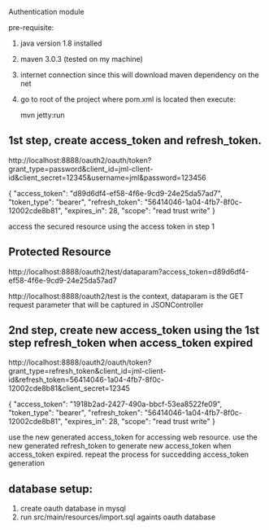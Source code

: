 Authentication module


pre-requisite:
1) java version 1.8 installed
2) maven 3.0.3 (tested on my machine)
3) internet connection since this will download maven dependency on the net
4) go to root of the project where pom.xml is located then execute:

   mvn jetty:run


1st step, create access_token and refresh_token.
----------------------------

http://localhost:8888/oauth2/oauth/token?grant_type=password&client_id=jml-client-id&client_secret=12345&username=jml&password=123456


{
	"access_token": "d89d6df4-ef58-4f6e-9cd9-24e25da57ad7",
	"token_type": "bearer",
	"refresh_token": "56414046-1a04-4fb7-8f0c-12002cde8b81",
	"expires_in": 28,
	"scope": "read trust write"
}


access the secured resource using the access token in step 1

Protected Resource
------------------
http://localhost:8888/oauth2/test/dataparam?access_token=d89d6df4-ef58-4f6e-9cd9-24e25da57ad7

http://localhost:8888/oauth2/test is the context, dataparam is the GET request parameter
that will be captured in JSONController


2nd step, create new access_token using the 1st step refresh_token when access_token expired
---------------------------

http://localhost:8888/oauth2/oauth/token?grant_type=refresh_token&client_id=jml-client-id&refresh_token=56414046-1a04-4fb7-8f0c-12002cde8b81&client_secret=12345

{
	"access_token": "1918b2ad-2427-490a-bbcf-53ea8522fe09",
	"token_type": "bearer",
	"refresh_token": "56414046-1a04-4fb7-8f0c-12002cde8b81",
	"expires_in": 28,
	"scope": "read trust write"
}

use the new generated access_token for accessing web resource. use the new generated refresh_token to generate new access_token when access_token
expired. repeat the process for succedding access_token generation


database setup:
------------------

1) create oauth database in mysql
2) run src/main/resources/import.sql 
   againts oauth database


